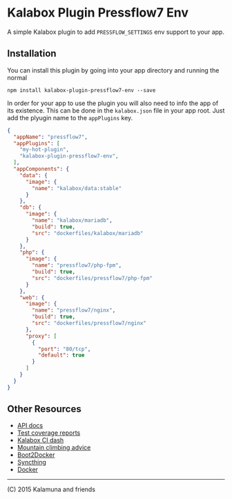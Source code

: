 # Kalabox Plugin Pressflow7 Env

A simple Kalabox plugin to add `PRESSFLOW_SETTINGS` env support to your app.

## Installation

You can install this plugin by going into your app directory and running the normal

```
npm install kalabox-plugin-pressflow7-env --save
```

In order for your app to use the plugin you will also need to info the app of its existence. This can be done in the `kalabox.json` file in your
app root. Just add the plyugin name to the `appPlugins` key.

```json
{
  "appName": "pressflow7",
  "appPlugins": [
    "my-hot-plugin",
    "kalabox-plugin-pressflow7-env",
  ],
  "appComponents": {
    "data": {
      "image": {
        "name": "kalabox/data:stable"
      }
    },
    "db": {
      "image": {
        "name": "kalabox/mariadb",
        "build": true,
        "src": "dockerfiles/kalabox/mariadb"
      }
    },
    "php": {
      "image": {
        "name": "pressflow7/php-fpm",
        "build": true,
        "src": "dockerfiles/pressflow7/php-fpm"
      }
    },
    "web": {
      "image": {
        "name": "pressflow7/nginx",
        "build": true,
        "src": "dockerfiles/pressflow7/nginx"
      },
      "proxy": [
        {
          "port": "80/tcp",
          "default": true
        }
      ]
    }
  }
}

```

## Other Resources

* [API docs](http://api.kalabox.me/)
* [Test coverage reports](http://coverage.kalabox.me/)
* [Kalabox CI dash](http://ci.kalabox.me/)
* [Mountain climbing advice](https://www.youtube.com/watch?v=tkBVDh7my9Q)
* [Boot2Docker](https://github.com/boot2docker/boot2docker)
* [Syncthing](https://github.com/syncthing/syncthing)
* [Docker](https://github.com/docker/docker)

-------------------------------------------------------------------------------------
(C) 2015 Kalamuna and friends


